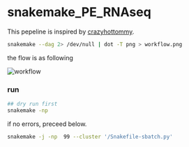 # snakemake_PE_RNAseq

This pepeline is inspired by [crazyhottommy](https://github.com/crazyhottommy/pyflow-RNAseq).

```bash
snakemake --dag 2> /dev/null | dot -T png > workflow.png
```
the flow is as following

![workflow](./workflow.png)
 
### run 

```bash
## dry run first
snakemake -np
```
if no errors, preceed below.
```bash
snakemake -j -np  99 --cluster '/Snakefile-sbatch.py'
```
